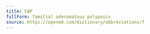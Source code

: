 ```yaml
---
title: FAP
fullForm: familial adenomatous polyposis
source: https://openmd.com/dictionary/abbreviations/f
---
```

